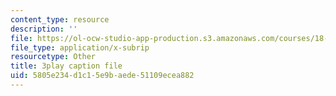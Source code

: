 ```yaml
---
content_type: resource
description: ''
file: https://ol-ocw-studio-app-production.s3.amazonaws.com/courses/18-02sc-multivariable-calculus-fall-2010/5805e234d1c15e9baede51109ecea882_grns_GNYWe4.vtt
file_type: application/x-subrip
resourcetype: Other
title: 3play caption file
uid: 5805e234-d1c1-5e9b-aede-51109ecea882
---
```

